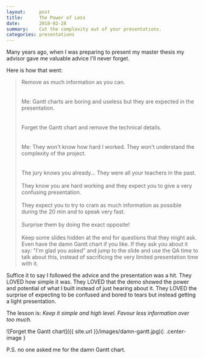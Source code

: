 ```yaml
---
layout:     post
title:      The Power of Less
date:       2018-02-28
summary:    Cut the complexity out of your presentations.
categories: presentations
---
```


Many years ago, when I was preparing to present my master thesis my advisor gave me valuable advice I'll never forget.

Here is how that went:


<blockquote class="blockquote-smaller">
<div class="dialogue-left">
<i class="fa fa-quote-left" aria-hidden="true"></i> Remove as much information as you can.
</div>
<br><br>

<div class="dialogue-right">
<i class="fa fa-angle-right fa-fw" aria-hidden="true"></i>  Me: Gantt charts are boring and useless but they are expected in the presentation.
</div>
<br><br>

<div class="dialogue-left">
<i class="fa fa-quote-left" aria-hidden="true"></i>
Forget the Gantt chart and remove the technical details.
</div>
<br><br>

<div class="dialogue-right">
<i class="fa fa-angle-right fa-fw" aria-hidden="true"></i>   Me: They won't know how hard I worked. They won't understand the complexity of the project.
</div>
<br><br>

<div class="dialogue-left">
<i class="fa fa-quote-left" aria-hidden="true"></i> The jury knows you already... They were all your teachers in the past. 
<br><br>They know you are hard working and they expect you to give a very confusing presentation. 
<br><br>They expect you to try to cram as much information as possible during the 20 min and to speak very fast.
<br><br>Surprise them by doing the exact opposite! 
<br><br>Keep some slides hidden at the end for questions that they might ask.
Even have the damn Gantt chart if you like. 
If they ask you about it say: "I'm glad you asked" and jump to the slide and use the QA time to talk about this, instead of sacrificing the very limited presentation time with it.
</div>
</blockquote>


Suffice it to say I followed the advice and the presentation was a hit. 
They LOVED how simple it was.
They LOVED that the demo showed the power and potential of what I built instead of just hearing about it.
They LOVED the surprise of expecting to be confused and bored to tears but instead getting a light presentation.

The lesson is:
_Keep it simple and high level. Favour less information over too much._

![Forget the Gantt chart]({{ site.url }}/images/damn-gantt.jpg){: .center-image }

P.S. no one asked me for the damn Gantt chart.
